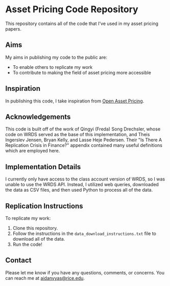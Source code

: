 # Asset Pricing Code Repository

This repository contains all of the code that I've used in my asset pricing papers.

## Aims

My aims in publishing my code to the public are:
- To enable others to replicate my work
- To contribute to making the field of asset pricing more accessible

## Inspiration

In publishing this code, I take inspiration from [Open Asset Pricing](https://www.openassetpricing.com/).

## Acknowledgements

This code is built off of the work of Qingyi (Freda) Song Drechsler, whose code on WRDS served as the base of this implementation, and Theis Ingerslev Jensen, Bryan Kelly, and Lasse Heje Pedersen. Their "Is There A Replication Crisis in Finance?" appendix contained many useful definitions which are employed here.

## Implementation Details

I currently only have access to the class account version of WRDS, so I was unable to use the WRDS API. Instead, I utilized web queries, downloaded the data as CSV files, and then used Python to process all of the data.

## Replication Instructions

To replicate my work:
1. Clone this repository.
2. Follow the instructions in the `data_download_instructions.txt` file to download all of the data.
3. Run the code!

## Contact

Please let me know if you have any questions, comments, or concerns. You can reach me at [aidanvyas@rice.edu](mailto:aidanvyas@rice.edu).

